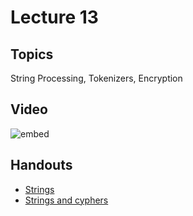# Lecture 13

## Topics

String Processing, Tokenizers, Encryption

## Video

![embed](https://www.youtube.com/embed/QUrz8-Ltc-s?rel=0)

## Handouts

* [Strings](25-strings.pdf)
* [Strings and cyphers](26-strings-and-cyphers.pdf)
